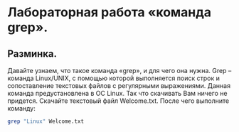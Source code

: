 # Лабораторная работа «команда grep».
##	Разминка.
Давайте узнаем, что такое команда «grep», и для чего она нужна. 
Grep – команда Linux/UNIX, с помощью которой выполняется поиск строк и сопоставление текстовых файлов с регулярными выражениями. Данная команда предустановлена в ОС Linux. Так что скачивать Вам ничего не придется.
Скачайте текстовый файл Welcome.txt. После чего выполните команду:
```bash
grep "Linux" Welcome.txt
```


